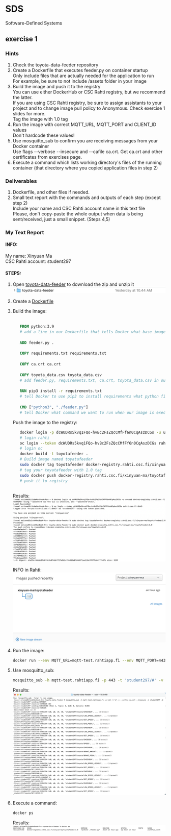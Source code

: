 # SDS
Software-Defined Systems

## exercise 1
### Hints
1. Check the toyota-data-feeder repository
2. Create a Dockerfile that executes feeder.py on container startup  
   Only include files that are actually needed for the application to run  
   For example, be sure to not include /assets folder in your image
3. Build the image and push it to the registry  
   You can use either DockerHub or CSC Rahti registry, but we recommend the latter.  
   If you are using CSC Rahti registry, be sure to assign assistants to your project and to change image pull policy to Anonymous. Check exercise 1 slides for more.  
   Tag the image with 1.0 tag
4. Run the image with correct MQTT_URL, MQTT_PORT  and CLIENT_ID values  
   Don't hardcode these values!
6. Use mosquitto_sub to confirm you are receiving messages from your Docker container  
   Use flags --verbose --insecure and --cafile ca.crt. Get ca.crt and other certificates from exercises page.
6. Execute a command which lists working directory's files of the running container  (that directory where you copied application files in step 2)

### Deliverables
1. Dockerfile, and other files if needed.
2. Small text report with the commands and outputs of each step (except step 2)  
   Include your name and CSC Rahti account name in this text file  
   Please, don't copy-paste the whole output when data is being sent/received, just a small snippet. (Steps 4,5)
    
  
  
### My Text Report
#### INFO:
   My name: Xinyuan Ma  
   CSC Rahti account: student297


#### STEPS:
1. Open [toyota-data-feeder](https://github.com/smaddis/toyota-data-feeder) to download the zip and unzip it ![ToyotFolder](materials-of-sds-exe1/TF.png)
2. Create a [Dockerfile](materials-of-sds-exe1/Dockerfile)
3. Build the image:
   ``` Dockerfile
       
      FROM python:3.9
      # add a line in our Dockerfile that tells Docker what base image we would like to use for our application.
      
      ADD feeder.py .
      
      COPY requirements.txt requirements.txt
      
      COPY ca.crt ca.crt
      
      COPY toyota_data.csv toyota_data.csv
      # add feeder.py, requirements.txt, ca.crt, toyota_data.csv in out working directory.
      
      RUN pip3 install -r requirements.txt
      # tell Docker to use pip3 to install requirements what python file needs.
      
      CMD ["python3", "./feeder.py"]
      # tell Docker what command we want to run when our image is executed inside a container.
   ```
   Push the image to the registry:
   ``` sh
      docker login -p dcWUDRs5kvq1FQo-hvBc2FsZQcCMfFf6n0CqAszDCGs -u unused docker-registry.rahti.csc.fi
      # login rahti
      oc login --token dcWUDRs5kvq1FQo-hvBc2FsZQcCMfFf6n0CqAszDCGs rahti.csc.fi:8443
      # login oc
      docker build -t toyotafeeder .
      # Build image named toyatafeeder
      sudo docker tag toyotafeeder docker-registry.rahti.csc.fi/xinyuan-ma/toyotafeeder:1.0
      # tag your toyatafeeder with 1.0 tag
      sudo docker push docker-registry.rahti.csc.fi/xinyuan-ma/toyotafeeder:1.0
      # push it to registry
      
   ```
   Results:
     ![login Rahti and OC](materials-of-sds-exe1/LRO.png)
     ![Tag and Push](materials-of-sds-exe1/P.png)
     
     INFO in Rahti:
     ![INFO in Rahti](materials-of-sds-exe1/RI.png)


4. Run the image:
   ```sh
   docker run --env MQTT_URL=mqtt-test.rahtiapp.fi --env MQTT_PORT=443 --env CLIENT_ID=student297 docker-   registry.rahti.csc.fi/xinyuan-ma/toyotafeeder:1.0
   ```
   
5. Use mosquitto_sub:
   ```sh
   mosquitto_sub -h mqtt-test.rahtiapp.fi -p 443 -t 'student297/#' -v --cafile ca.crt --insecure -i student297 -d
   ```
   
   Results:
   ![mosquitto_sub](materials-of-sds-exe1/ms.png)
   
6. Execute a command:
   ```sh
   docker ps
   ```
   
   Results:
   ![running container](materials-of-sds-exe1/rc.png)
   
   
   
   
   

